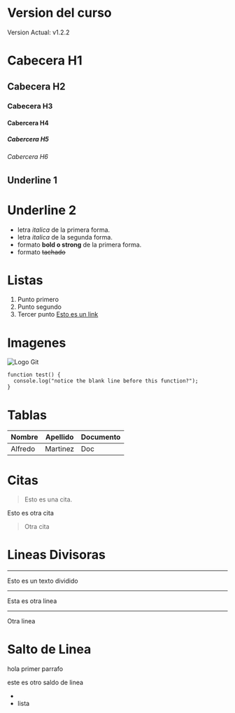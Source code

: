 # Version del curso 
Version Actual: v1.2.2


# Cabecera H1
## Cabecera H2
### Cabecera H3
#### Cabercera H4
##### Cabercera H5
###### Cabercera H6

Underline 1
-----------

Underline 2
===========

 - letra *italica* de la primera forma.
 - letra _italica_ de la segunda forma.
 - formato **bold o strong** de la primera forma.
 - formato ~~tachado~~

 # Listas
 1. Punto primero
 2. Punto segundo
 3. Tercer punto
 [Esto es un link](www.google.com.mx)

 # Imagenes

 ![Logo Git](https://e7.pngegg.com/pngimages/713/558/png-clipart-computer-icons-pro-git-github-logo-text-logo-thumbnail.png)

```
function test() {
  console.log("notice the blank line before this function?");
}
```

# Tablas

| Nombre | Apellido | Documento |
| -------| -------- | --------- |
| Alfredo | Martinez | Doc|

# Citas

 > Esto es una cita.

 Esto es otra cita

  > Otra cita

  # Lineas Divisoras

  --- 
  Esto es un texto dividido

  ***

  Esta es otra linea

  ___

  Otra linea

  # Salto de Linea

  hola primer parrafo

  este es otro saldo de linea

  - <lista>
 - lista